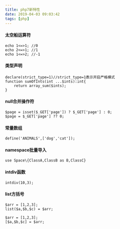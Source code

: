 ```yaml
---
title: php7新特性
date: 2019-04-03 09:03:42
tags: [php]
---
```

#### 太空船运算符
```
echo 1<=>1; //0
echo 2<=>1; //1
echo 1<=>2; //-1
```
#### 类型声明
```
declare(strict_type=1)//strict_type=1表示开启严格模式
function sumOfInts(int ...$ints):int{
    return array_sum($ints);
}
```
#### null合并操作符
```
$page = isset($_GET['page']) ? $_GET['page'] : 0;
$page = $_GET['page'] ?? 0;
```
#### 常量数组
```
define('ANIMALS',['dog','cat']);
```
#### namespace批量导入
```
use Space\{ClassA,ClassB as B,ClassC}
```
#### intdiv函数
```
intdiv(10,3);
```
#### list方括号
```
$arr = [1,2,3];
list($a,$b,$c) = $arr;

$arr = [1,2,3];
[$a,$b,$c] = $arr;
```